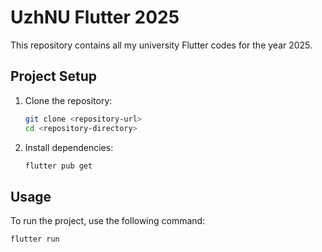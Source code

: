 # UzhNU Flutter 2025

This repository contains all my university Flutter codes for the year 2025.

## Project Setup

1. Clone the repository:
    ```bash
    git clone <repository-url>
    cd <repository-directory>
    ```

2. Install dependencies:
    ```bash
    flutter pub get
    ```

## Usage

To run the project, use the following command:
```bash
flutter run